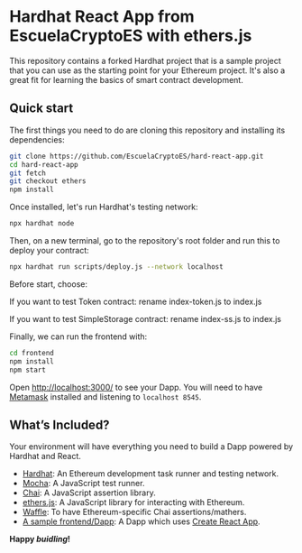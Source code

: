 # Hardhat React App from EscuelaCryptoES with ethers.js

This repository contains a forked Hardhat project that is a sample project that 
you can use as the starting point for your Ethereum project. 
It's also a great fit for learning the basics of smart contract development.

## Quick start

The first things you need to do are cloning this repository and installing its
dependencies:

```sh
git clone https://github.com/EscuelaCryptoES/hard-react-app.git
cd hard-react-app
git fetch
git checkout ethers
npm install
```

Once installed, let's run Hardhat's testing network:

```sh
npx hardhat node
```

Then, on a new terminal, go to the repository's root folder and run this to
deploy your contract:

```sh
npx hardhat run scripts/deploy.js --network localhost
```

Before start, choose:

If you want to test Token contract: rename index-token.js to index.js

If you want to test SimpleStorage contract: rename index-ss.js to index.js

Finally, we can run the frontend with:

```sh
cd frontend
npm install
npm start
```

Open [http://localhost:3000/](http://localhost:3000/) to see your Dapp. You will
need to have [Metamask](https://metamask.io) installed and listening to
`localhost 8545`.

## What’s Included?

Your environment will have everything you need to build a Dapp powered by Hardhat and React.

- [Hardhat](https://hardhat.org/): An Ethereum development task runner and testing network.
- [Mocha](https://mochajs.org/): A JavaScript test runner.
- [Chai](https://www.chaijs.com/): A JavaScript assertion library.
- [ethers.js](https://docs.ethers.io/ethers.js/html/): A JavaScript library for interacting with Ethereum.
- [Waffle](https://github.com/EthWorks/Waffle/): To have Ethereum-specific Chai assertions/mathers.
- [A sample frontend/Dapp](./frontend): A Dapp which uses [Create React App](https://github.com/facebook/create-react-app).

**Happy _buidling_!**

